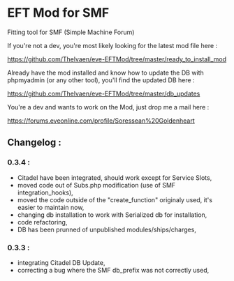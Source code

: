 # EFT Mod for SMF

Fitting tool for SMF (Simple Machine Forum)

If you're not a dev, you're most likely looking for the latest mod file here :

https://github.com/Thelvaen/eve-EFTMod/tree/master/ready_to_install_mod

Already have the mod installed and know how to update the DB with phpmyadmin (or any other tool),
you'll find the updated DB here :

https://github.com/Thelvaen/eve-EFTMod/tree/master/db_updates

You're a dev and wants to work on the Mod, just drop me a mail here :

https://forums.eveonline.com/profile/Soressean%20Goldenheart



## Changelog :
### 0.3.4 :
- Citadel have been integrated, should work except for Service Slots,
- moved code out of Subs.php modification (use of SMF integration_hooks),
- moved the code outside of the "create_function" originaly used, it's easier to maintain now,
- changing db installation to work with Serialized db for installation,
- code refactoring,
- DB has been prunned of unpublished modules/ships/charges,

### 0.3.3 :
* integrating Citadel DB Update,
* correcting a bug where the SMF db_prefix was not correctly used,
